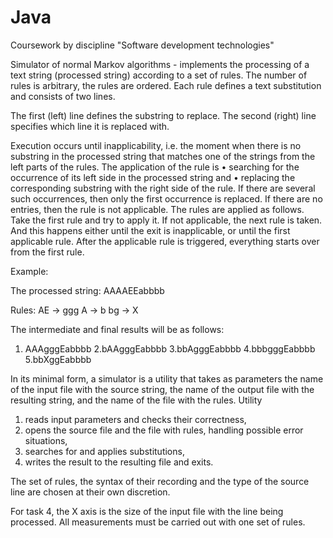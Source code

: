 # Java
Coursework by discipline "Software development technologies"

Simulator of normal Markov algorithms - implements the processing of a text string (processed string) according to a set of rules.
The number of rules is arbitrary, the rules are ordered.
Each rule defines a text substitution and consists of two lines.

The first (left) line defines the substring to replace.
The second (right) line specifies which line it is replaced with.

Execution occurs until inapplicability, i.e. the moment when there is no substring in the processed string that matches one of the strings from the left parts of the rules.
The application of the rule is
• searching for the occurrence of its left side in the processed string
and
• replacing the corresponding substring with the right side of the rule.
If there are several such occurrences, then only the first occurrence is replaced. If there are no entries, then the rule is not applicable.
The rules are applied as follows.
Take the first rule and try to apply it.
If not applicable, the next rule is taken. And this happens either until the exit is inapplicable, or until the first applicable rule.
After the applicable rule is triggered, everything starts over from the first rule.

Example:

The processed string:
AAAAEEabbbb

Rules:
AE -> ggg
A -> b
bg -> X

The intermediate and final results will be as follows:
1. AAAgggEabbbb
2.bAAgggEabbbb
3.bbAgggEabbbb
4.bbbgggEabbbb
5.bbXggEabbbb

In its minimal form, a simulator is a utility that takes as parameters the name of the input file with the source string, the name of the output file with the resulting string, and the name of the file with the rules. Utility
1) reads input parameters and checks their correctness,
2) opens the source file and the file with rules, handling possible error situations,
3) searches for and applies substitutions,
4) writes the result to the resulting file and exits.

The set of rules, the syntax of their recording and the type of the source line are chosen at their own discretion.

For task 4, the X axis is the size of the input file with the line being processed. All measurements must be carried out with one set of rules.
